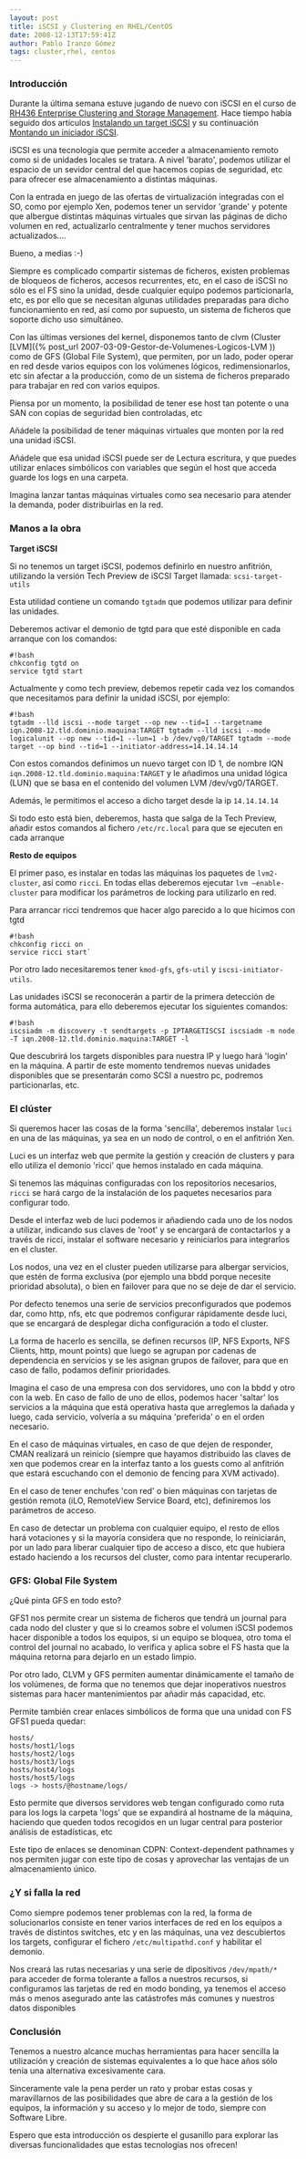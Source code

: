 ```yaml
---
layout: post
title: iSCSI y Clustering en RHEL/CentOS
date: 2008-12-13T17:59:41Z
author: Pablo Iranzo Gómez
tags: cluster,rhel, centos
---
```


### Introducción 

Durante la última semana estuve jugando de nuevo con iSCSI en el curso de [RH436 Enterprise Clustering and Storage Management](http://www.redhat.es/training/course/RH436). Hace tiempo había seguido dos artículos [Instalando un target iSCSI](http://federicosayd.wordpress.com/2007/09/11/instalando-un-target-iscsi/) y su continuación [Montando un iniciador iSCSI](http://federicosayd.wordpress.com/2007/09/13/montando-un-iniciador-iscsi-en-linux/).

iSCSI es una tecnología que permite acceder a almacenamiento remoto como si de unidades locales se tratara. A nivel 'barato', podemos utilizar el espacio de un sevidor central del que hacemos copias de seguridad, etc para ofrecer ese almacenamiento a distintas máquinas.

Con la entrada en juego de las ofertas de virtualización integradas con el SO, como por ejemplo Xen, podemos tener un servidor 'grande' y potente que albergue distintas máquinas virtuales que sirvan las páginas de dicho volumen en red, actualizarlo centralmente y tener muchos servidores actualizados....

Bueno, a medias :-)

Siempre es complicado compartir sistemas de ficheros, existen problemas de bloqueos de ficheros, accesos recurrentes, etc, en el caso de iSCSI no sólo es el FS sino la unidad, desde cualquier equipo podemos particionarla, etc, es por ello que se necesitan algunas utilidades preparadas para dicho funcionamiento en red, así como por supuesto, un sistema de ficheros que soporte dicho uso simultáneo.

Con las últimas versiones del kernel, disponemos tanto de clvm (Cluster [LVM]({% post_url 2007-03-09-Gestor-de-Volumenes-Logicos-LVM )) como de GFS (Global File System), que permiten, por un lado, poder operar en red desde varios equipos con los volúmenes lógicos, redimensionarlos, etc sin afectar a la producción, como de un sistema de ficheros preparado para trabajar en red con varios equipos.

Piensa por un momento, la posibilidad de tener ese host tan potente o una SAN con copias de seguridad bien controladas, etc

Añádele la posibilidad de tener máquinas virtuales que monten por la red una unidad iSCSI.

Añádele que esa unidad iSCSI puede ser de Lectura escritura, y que puedes utilizar enlaces simbólicos con variables que según el host que acceda guarde los logs en una carpeta. 

Imagina lanzar tantas máquinas virtuales como sea necesario para atender la demanda, poder distribuirlas en la red.

### Manos a la obra 

**Target iSCSI**

Si no tenemos un target iSCSI, podemos definirlo en nuestro anfitrión, utilizando la versión Tech Preview de iSCSI Target llamada: `scsi-target-utils`

Esta utilidad contiene un comando `tgtadm` que podemos utilizar para definir las unidades.

Deberemos activar el demonio de tgtd para que esté disponible en cada arranque con los comandos:

~~~
#!bash 
chkconfig tgtd on
service tgtd start
~~~

Actualmente y como tech preview, debemos repetir cada vez los comandos que necesitamos para definir la unidad iSCSI, por ejemplo:

~~~
#!bash 
tgtadm --lld iscsi --mode target --op new --tid=1 --targetname iqn.2008-12.tld.dominio.maquina:TARGET tgtadm --lld iscsi --mode logicalunit --op new --tid=1 --lun=1 -b /dev/vg0/TARGET tgtadm --mode target --op bind --tid=1 --initiator-address=14.14.14.14
~~~

Con estos comandos definimos un nuevo target con ID 1, de nombre IQN `iqn.2008-12.tld.dominio.maquina:TARGET` y le añadimos una unidad lógica (LUN) que se basa en el contenido del volumen LVM /dev/vg0/TARGET.

Además, le permitimos el acceso a dicho target desde la ip `14.14.14.14`

Si todo esto está bien, deberemos, hasta que salga de la Tech Preview, añadir estos comandos al fichero `/etc/rc.local` para que se ejecuten en cada arranque

**Resto de equipos**

El primer paso, es instalar en todas las máquinas los paquetes de `lvm2-cluster`, así como `ricci`. En todas ellas deberemos ejecutar `lvm —enable-cluster` para modificar los parámetros de locking para utilizarlo en red.

Para arrancar ricci tendremos que hacer algo parecido a lo que hicimos con tgtd

~~~
#!bash 
chkconfig ricci on
service ricci start`
~~~

Por otro lado necesitaremos tener `kmod-gfs`, `gfs-util` y `iscsi-initiator-utils`.

Las unidades iSCSI se reconocerán a partir de la primera detección de forma automática, para ello deberemos ejecutar los siguientes comandos:

~~~
#!bash 
iscsiadm -m discovery -t sendtargets -p IPTARGETISCSI iscsiadm -m node -T iqn.2008-12.tld.dominio.maquina:TARGET -l
~~~

Que descubrirá los targets disponibles para nuestra IP y luego hará 'login' en la máquina. A partir de este momento tendremos nuevas unidades disponibles que se presentarán como SCSI a nuestro pc, podremos
particionarlas, etc.

### El clúster 

Si queremos hacer las cosas de la forma 'sencilla', deberemos instalar `luci` en una de las máquinas, ya sea en un nodo de control, o en el anfitrión Xen.

Luci es un interfaz web que permite la gestión y creación de clusters y para ello utiliza el demonio 'ricci' que hemos instalado en cada máquina. 

Si tenemos las máquinas configuradas con los repositorios necesarios, `ricci` se hará cargo de la instalación de los paquetes necesarios para configurar todo.

Desde el interfaz web de luci podemos ir añadiendo cada uno de los nodos a utilizar, indicando sus claves de 'root' y se encargará de contactarlos y a través de ricci, instalar el software necesario y reiniciarlos para integrarlos en el cluster.

Los nodos, una vez en el cluster pueden utilizarse para albergar servicios, que estén de forma exclusiva (por ejemplo una bbdd porque  necesite prioridad absoluta), o bien en failover para que no se deje de dar el servicio.

Por defecto tenemos una serie de servicios preconfigurados que podemos dar, como http, nfs, etc que podremos configurar rápidamente desde luci, que se encargará de desplegar dicha configuración a todo el cluster.

La forma de hacerlo es sencilla, se definen recursos (IP, NFS Exports, NFS Clients, http, mount points) que luego se agrupan por cadenas de dependencia en servicios y se les asignan grupos de failover, para que  en caso de fallo, podamos definir prioridades.

Imagina el caso de una empresa con dos servidores, uno con la bbdd y otro con la web. En caso de fallo de uno de ellos, podemos hacer 'saltar' los servicios a la máquina que está operativa hasta que arreglemos la dañada y luego, cada servicio, volvería a su máquina 'preferida' o en el orden necesario.

En el caso de máquinas virtuales, en caso de que dejen de responder, CMAN realizará un reinicio (siempre que hayamos distribuido las claves de xen que podemos crear en la interfaz tanto a los guests como al anfitrión que estará escuchando con el demonio de fencing para XVM activado).

En el caso de tener enchufes 'con red' o bien máquinas con tarjetas de gestión remota (iLO, RemoteView Service Board, etc), definiremos los parámetros de acceso.

En caso de detectar un problema con cualquier equipo, el resto de ellos hará votaciones y si la mayoría considera que no responde, lo reiniciarán, por un lado para liberar cualquier tipo de acceso a disco, etc que hubiera estado haciendo a los recursos del cluster, como para intentar recuperarlo.

### GFS: Global File System 

¿Qué pinta GFS en todo esto?

GFS1 nos permite crear un sistema de ficheros que tendrá un journal para cada nodo del cluster y que si lo creamos sobre el volumen iSCSI podemos hacer disponible a todos los equipos, si un equipo se bloquea, otro toma el control del journal no acabado, lo verifica y aplica sobre el FS hasta que la máquina retorna para dejarlo en un estado limpio.

Por otro lado, CLVM y GFS permiten aumentar dinámicamente el tamaño de los volúmenes, de forma que no tenemos que dejar inoperativos nuestros sistemas para hacer mantenimientos par añadir más capacidad, etc.

Permite también crear enlaces simbólicos de forma que una unidad con FS GFS1 pueda quedar:

~~~
hosts/
hosts/host1/logs
hosts/host2/logs
hosts/host3/logs
hosts/host4/logs
hosts/host5/logs
logs -> hosts/@hostname/logs/
~~~

Esto permite que diversos servidores web tengan configurado como ruta para los logs la carpeta 'logs' que se expandirá al hostname de la máquina, haciendo que queden todos recogidos en un lugar central para posterior análisis de estadísticas, etc

Este tipo de enlaces se denominan CDPN: Context-dependent pathnames y nos permiten jugar con este tipo de cosas y aprovechar las ventajas de un almacenamiento único.

### ¿Y si falla la red 

Como siempre podemos tener problemas con la red, la forma de solucionarlos consiste en tener varios interfaces de red en los equipos a través de distintos switches, etc y en las máquinas, una vez descubiertos los targets, configurar el fichero `/etc/multipathd.conf` y habilitar el demonio.

Nos creará las rutas necesarias y una serie de dipositivos `/dev/mpath/*` para acceder de forma tolerante a fallos a nuestros recursos, si configuramos las tarjetas de red en modo bonding, ya tenemos el acceso más o menos asegurado ante las catástrofes más comunes y nuestros datos disponibles

### Conclusión 

Tenemos a nuestro alcance muchas herramientas para hacer sencilla la utilización y creación de sistemas equivalentes a lo que hace años sólo tenía una alternativa excesivamente cara.

Sinceramente vale la pena perder un rato y probar estas cosas y maravillarnos de las posibilidades que abre de cara a la gestión de los equipos, la información y su acceso y lo mejor de todo, siempre con Software Libre.

Espero que esta introducción os despierte el gusanillo para explorar las diversas funcionalidades que estas tecnologías nos ofrecen!

